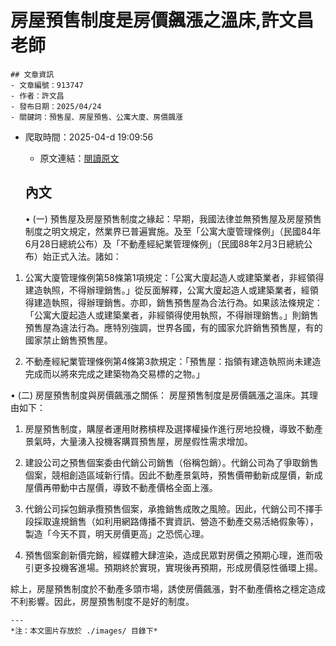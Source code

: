 # 房屋預售制度是房價飆漲之溫床,許文昌老師
            

    ## 文章資訊
    - 文章編號：913747
    - 作者：許文昌
    - 發布日期：2025/04/24
    - 關鍵詞：預售屋、房屋預售、公寓大廈、房價飆漲
- 爬取時間：2025-04-d 19:09:56
    - 原文連結：[閱讀原文](https://real-estate.get.com.tw/Columns/detail.aspx?no=913747)

    ## 內文
    • (一) 預售屋及房屋預售制度之緣起：早期，我國法律並無預售屋及房屋預售制度之明文規定，然業界已普遍實施。及至「公寓大廈管理條例」（民國84年6月28日總統公布）及「不動產經紀業管理條例」（民國88年2月3日總統公布）始正式入法。諸如：

1. 公寓大廈管理條例第58條第1項規定：「公寓大廈起造人或建築業者，非經領得建造執照，不得辦理銷售。」從反面解釋，公寓大廈起造人或建築業者，經領得建造執照，得辦理銷售。亦即，銷售預售屋為合法行為。如果該法條規定：「公寓大廈起造人或建築業者，非經領得使用執照，不得辦理銷售。」則銷售預售屋為違法行為。應特別強調，世界各國，有的國家允許銷售預售屋，有的國家禁止銷售預售屋。

2. 不動產經紀業管理條例第4條第3款規定：「預售屋：指領有建造執照尚未建造完成而以將來完成之建築物為交易標的之物。」

• (二) 房屋預售制度與房價飆漲之關係： 房屋預售制度是房價飆漲之溫床。其理由如下：

1. 房屋預售制度，購屋者運用財務槓桿及選擇權操作進行房地投機，導致不動產景氣時，大量湧入投機客購買預售屋，房屋假性需求增加。

2. 建設公司之預售個案委由代銷公司銷售（俗稱包銷）。代銷公司為了爭取銷售個案，競相創造區域新行情。因此不動產景氣時，預售價帶動新成屋價，新成屋價再帶動中古屋價，導致不動產價格全面上漲。

3. 代銷公司採包銷承攬預售個案，承擔銷售成敗之風險。因此，代銷公司不擇手段採取違規銷售（如利用網路傳播不實資訊、營造不動產交易活絡假象等），製造「今天不買，明天房價更高」之恐慌心理。

4. 預售個案創新價完銷，經媒體大肆渲染，造成民眾對房價之預期心理，進而吸引更多投機客進場。預期終於實現，實現後再預期，形成房價惡性循環上揚。

綜上，房屋預售制度於不動產多頭市場，誘使房價飆漲，對不動產價格之穩定造成不利影響。因此，房屋預售制度不是好的制度。

    ---
    *注：本文圖片存放於 ./images/ 目錄下*
    